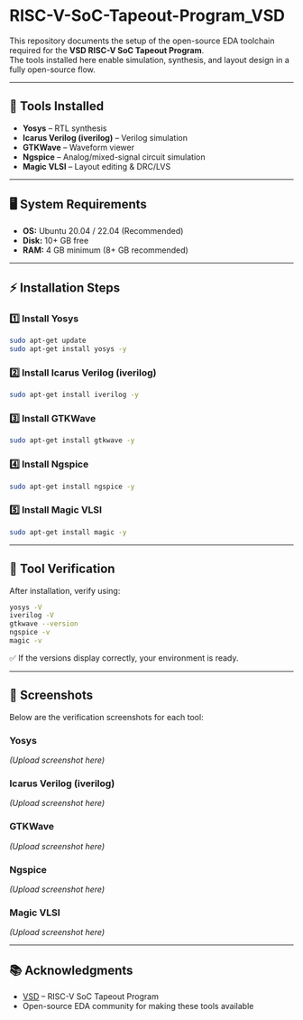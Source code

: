 # RISC-V-SoC-Tapeout-Program_VSD

This repository documents the setup of the open-source EDA toolchain required for the **VSD RISC-V SoC Tapeout Program**.  
The tools installed here enable simulation, synthesis, and layout design in a fully open-source flow.

---

## 🚀 Tools Installed

- **Yosys** – RTL synthesis  
- **Icarus Verilog (iverilog)** – Verilog simulation  
- **GTKWave** – Waveform viewer  
- **Ngspice** – Analog/mixed-signal circuit simulation  
- **Magic VLSI** – Layout editing & DRC/LVS  

---

## 🖥️ System Requirements

- **OS:** Ubuntu 20.04 / 22.04 (Recommended)  
- **Disk:** 10+ GB free  
- **RAM:** 4 GB minimum (8+ GB recommended)  

---

## ⚡ Installation Steps

### 1️⃣ Install Yosys
```bash
sudo apt-get update
sudo apt-get install yosys -y
```

### 2️⃣ Install Icarus Verilog (iverilog)
```bash
sudo apt-get install iverilog -y
```

### 3️⃣ Install GTKWave
```bash
sudo apt-get install gtkwave -y
```

### 4️⃣ Install Ngspice
```bash
sudo apt-get install ngspice -y
```

### 5️⃣ Install Magic VLSI
```bash
sudo apt-get install magic -y
```

---

## 📸 Tool Verification

After installation, verify using:

```bash
yosys -V
iverilog -V
gtkwave --version
ngspice -v
magic -v
```

✅ If the versions display correctly, your environment is ready.  

---

## 🔬 Screenshots

Below are the verification screenshots for each tool:  

### Yosys
*(Upload screenshot here)*  

### Icarus Verilog (iverilog)
*(Upload screenshot here)*  

### GTKWave
*(Upload screenshot here)*  

### Ngspice
*(Upload screenshot here)*  

### Magic VLSI
*(Upload screenshot here)*  

---

## 📚 Acknowledgments

- [VSD](https://www.vlsisystemdesign.com/) – RISC-V SoC Tapeout Program  
- Open-source EDA community for making these tools available  
